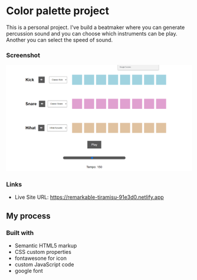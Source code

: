 # Color palette project

This is a personal project. I've build a beatmaker where you can generate percussion sound and you can choose which instruments can be play. 
Another you can select the speed of sound.

### Screenshot

![](screen.png)

### Links

- Live Site URL: https://remarkable-tiramisu-91e3d0.netlify.app

## My process


### Built with

- Semantic HTML5 markup
- CSS custom properties
- fontawesone for icon
- custom JavaScript code
- google font
